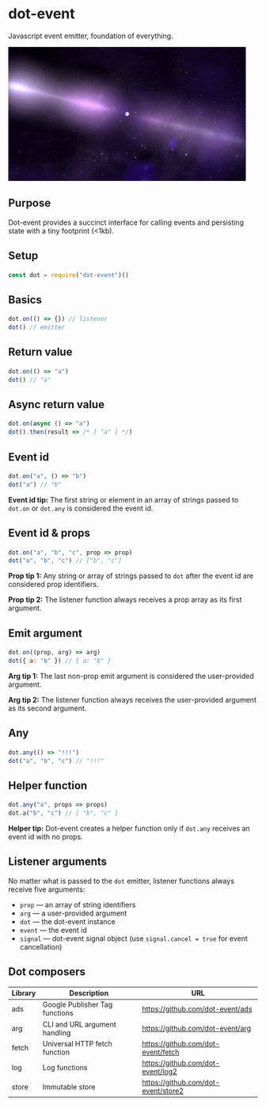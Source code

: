 # dot-event

Javascript event emitter, foundation of everything.

![neutron star](neutron.gif)

## Purpose

Dot-event provides a succinct interface for calling events and persisting state with a tiny footprint (<1kb).

## Setup

```js
const dot = require("dot-event")()
```

## Basics

```js
dot.on(() => {}) // listener
dot() // emitter
```

## Return value

```js
dot.on(() => "a")
dot() // "a"
```

## Async return value

```js
dot.on(async () => "a")
dot().then(result => /* [ "a" ] */)
```

## Event id

```js
dot.on("a", () => "b")
dot("a") // "b"
```

**Event id tip:** The first string or element in an array of strings passed to `dot.on` or `dot.any` is considered the event id.

## Event id & props

```js
dot.on("a", "b", "c", prop => prop)
dot("a", "b", "c") // ["b", "c"]
```

**Prop tip 1:** Any string or array of strings passed to `dot` after the event id are considered prop identifiers.

**Prop tip 2:** The listener function always receives a prop array as its first argument.

## Emit argument

```js
dot.on((prop, arg) => arg)
dot({ a: "b" }) // { a: "b" }
```

**Arg tip 1:** The last non-prop emit argument is considered the user-provided argument.

**Arg tip 2:** The listener function always receives the user-provided argument as its second argument.

## Any

```js
dot.any(() => "!!!")
dot("a", "b", "c") // "!!!"
```

## Helper function

```js
dot.any("a", props => props)
dot.a("b", "c") // [ "b", "c" ]
```

**Helper tip:** Dot-event creates a helper function only if `dot.any` receives an event id with no props.

## Listener arguments

No matter what is passed to the `dot` emitter, listener functions always receive five arguments:

- `prop` — an array of string identifiers
- `arg` — a user-provided argument
- `dot` — the dot-event instance
- `event` — the event id
- `signal` — dot-event signal object (use `signal.cancel = true` for event cancellation)

## Dot composers

| Library | Description                    | URL                                 |
| ------- | ------------------------------ | ----------------------------------- |
| ads     | Google Publisher Tag functions | https://github.com/dot-event/ads    |
| arg     | CLI and URL argument handling  | https://github.com/dot-event/arg    |
| fetch   | Universal HTTP fetch function  | https://github.com/dot-event/fetch  |
| log     | Log functions                  | https://github.com/dot-event/log2   |
| store   | Immutable store                | https://github.com/dot-event/store2 |
